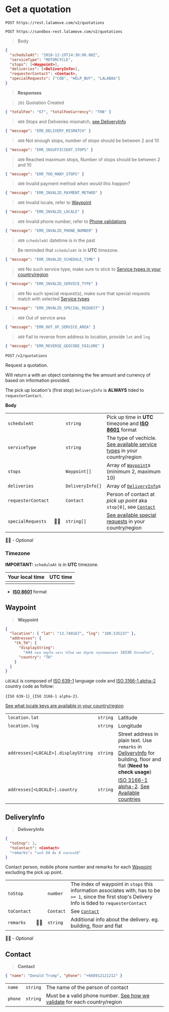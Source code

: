 # Get a quotation

```plaintext--prod
POST https://rest.lalamove.com/v2/quotations
```

```plaintext--sandbox
POST https://sandbox-rest.lalamove.com/v2/quotations
```

> Body

```json
{
  "scheduleAt": "2018-12-19T14:30:00.00Z",
  "serviceType": "MOTORCYCLE",
  "stops": [<Waypoint>],
  "deliveries": [<DeliveryInfo>],
  "requesterContact": <Contact>,
  "specialRequests": ["COD", "HELP_BUY", "LALABAG"]
}
```

> **Responses**

> `201`
> Quotation Created

```json
{ "totalFee": "67", "totalFeeCurrency": "THB" }
```

> `409`
> Stops and Deliveries mismatch, [see DeliveryInfo](#get-a-quotation-deliveryinfo)

```json
{ "message": "ERR_DELIVERY_MISMATCH" }
```

> `409`
> Not enough stops, number of stops should be between 2 and 10

```json
{ "message": "ERR_INSUFFICIENT_STOPS" }
```

> `409`
> Reached maximum stops, Number of stops should be between 2 and 10

```json
{ "message": "ERR_TOO_MANY_STOPS" }
```

> `409`
> Invalid payment method _when would this happen?_

```json
{ "message": "ERR_INVALID_PAYMENT_METHOD" }
```

> `409`
> Invalid locale, refer to [Waypoint](#get-a-quotation-waypoint)

```json
{ "message": "ERR_INVALID_LOCALE" }
```

> `409`
> Invalid phone number, refer to [Phone validations](#available-countries-phone-validations)

```json
{ "message": "ERR_INVALID_PHONE_NUMBER" }
```

> `409` `scheduleAt` datetime is in the past

> <aside class="warning">Be reminded that <code>scheduleAt</code> is in <b>UTC</b> timezone.</aside>

```json
{ "message": "ERR_INVALID_SCHEDULE_TIME" }
```

> `409`
> No such service type, make sure to stick to [Service types in your country/region](#service-types)

```json
{ "message": "ERR_INVALID_SERVICE_TYPE" }
```

> `409`
> No such special request(s), make sure that special requests match with selected [Service types](#service-types)

```json
{ "message": "ERR_INVALID_SPECIAL_REQUEST" }
```

> `409`
> Out of service area

```json
{ "message": "ERR_OUT_OF_SERVICE_AREA" }
```

> `409`
> Fail to reverse from address to location, provide `lat` and `lng`

```json
{ "message": "ERR_REVERSE_GEOCODE_FAILURE" }
```

`POST` `/v2/quotations`

Request a quotation.

Will return a with an object containing the fee amount and currency of based on information provided.

<aside class="warning">
The pick up location's (first stop) <code>DeliveryInfo</code> is <b>ALWAYS</b> tided to <code>requesterContact</code>.
</aside>

**Body**

|                    |     |                  |                                                                                                    |
| ------------------ | --- | ---------------- | -------------------------------------------------------------------------------------------------- |
| `scheduleAt`       |     | `string`         | Pick up time in **UTC** timezone and [**ISO 8601**](https://en.wikipedia.org/wiki/ISO_8601) format |
| `serviceType`      |     | `string`         | The type of vechicle. [See available service types](#service-types) in your country/region         |
| `stops`            |     | `Waypoint[]`     | Array of [`Waypoint`](#waypoint)s (minimum 2, maximum 10)                                          |
| `deliveries`       |     | `DeliveryInfo[]` | Array of [`DeliveryInfo`](#deliveryinfo)s                                                          |
| `requesterContact` |     | `Contact`        | Person of contact at _pick up point_ aka `stop[0]`, see [`Contact`](#get-a-quotation-contact)      |  |
| `specialRequests`  | 🤷‍♀️  | `string[]`       | [See available special requests](#service-types) in your country/region                            |

🤷‍♀️ - _Optional_

### Timezone

<aside class="warning"><b>IMPORTANT:</b> <code>scheduleAt</code> is in <b>UTC</b> timezone.</aside>

<script src="//cdnjs.cloudflare.com/ajax/libs/moment.js/2.23.0/moment.min.js"></script>

<script>
  (function() {
    window.now = moment()
  })()
</script>

<table>
  <thead>
    <tr>
      <th>Your local time</th>
      <th>UTC time</th>
    </tr>
  </thead>
  <tbody>
    <tr>
      <td><script>document.write(now.toISOString(true))</script></td>
      <td><script>document.write(now.toISOString())</script></td>
    </tr>
  <tbody>
</table>

* [**ISO 8601**](https://en.wikipedia.org/wiki/ISO_8601) format

## Waypoint

> **Waypoint**

```json
{
  "location": { "lat": "13.740167", "lng": "100.535237" },
  "addresses": {
    "th_TH": {
      "displayString":
        "444 ถนน พญาไท แขวง วังใหม่ เขต ปทุมวัน กรุงเทพมหานคร 10330 ประเทศไทย",
      "country": "TH"
    }
  }
}
```

`LOCALE` is composed of [ISO 639-1](https://en.wikipedia.org/wiki/List_of_ISO_639-1_codes) language code and [ISO 3166-1 alpha-2](https://en.wikipedia.org/wiki/ISO_3166-1_alpha-2) country code as follow:

`{ISO 639-1}_{ISO 3166-1 alpha-2}`.

[See what locale keys are available in your country/region](#available-countries)

|                                     |          |                                                                                                                                                     |
| ----------------------------------- | -------- | --------------------------------------------------------------------------------------------------------------------------------------------------- |
| `location.lat`                      | `string` | Latitude                                                                                                                                            |
| `location.lng`                      | `string` | Longitude                                                                                                                                           |
| `addresses[<LOCALE>].displayString` | `string` | Street address in plain text. Use `remarks` in [DeliveryInfo](#get-a-quotation-deliveryinfo) for building, floor and flat (**Need to check usage**) |
| `addresses[<LOCALE>].country`       | `string` | [ISO 3166-1 alpha-2](https://en.wikipedia.org/wiki/ISO_3166-1_alpha-2). [See Available countries](#available-countries)                             |

## DeliveryInfo

> **DeliveryInfo**

```json
{
  "toStop": 1,
  "toContact": <Contact>
  "remarks": "บทที่ 34 ชั้น 4 อาคารเอบีซี"
}
```

Contact person, mobile phone number and remarks for each [Waypoint](#get-a-quotation-waypoint) excluding the pick up point.

|             |     |           |                                                                                                                                                          |
| ----------- | --- | --------- | -------------------------------------------------------------------------------------------------------------------------------------------------------- |
| `toStop`    |     | `number`  | The index of waypoint in `stops` this information associates with, has to be `>= 1`, since the first stop's Delivery Info is tided to `requesterContact` |
| `toContact` |     | `Contact` | See [`Contact`](#get-a-quotation-contact)                                                                                                                |
| `remarks`   | 🤷‍♀️  | `string`  | Additional info about the delivery. eg. building, floor and flat                                                                                         |

🤷‍♀️ - _Optional_

## Contact

> **Contact**

```json
{ "name": "Donald Trump", "phone": "+668912121212" }
```

|         |          |                                                                                                                     |
| ------- | -------- | ------------------------------------------------------------------------------------------------------------------- |
| `name`  | `string` | The name of the person of contact                                                                                   |
| `phone` | `string` | Must be a valid phone number. [See how we validate](#available-countries-phone-validations) for each country/region |
